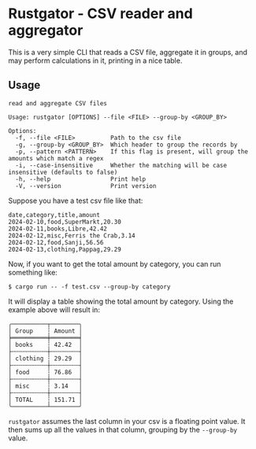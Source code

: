 # Rustgator - CSV reader and aggregator

This is a very simple CLI that reads a CSV file, aggregate it in groups, and
may perform calculations in it, printing in a nice table.

## Usage

```
read and aggregate CSV files

Usage: rustgator [OPTIONS] --file <FILE> --group-by <GROUP_BY>

Options:
  -f, --file <FILE>          Path to the csv file
  -g, --group-by <GROUP_BY>  Which header to group the records by
  -p, --pattern <PATTERN>    If this flag is present, will group the amounts which match a regex
  -i, --case-insensitive     Whether the matching will be case insensitive (defaults to false)
  -h, --help                 Print help
  -V, --version              Print version
```

Suppose you have a test csv file like that:

```csv
date,category,title,amount
2024-02-10,food,SuperMarkt,20.30
2024-02-11,books,Libre,42.42
2024-02-12,misc,Ferris the Crab,3.14
2024-02-12,food,Sanji,56.56
2024-02-13,clothing,Pappag,29.29
```

Now, if you want to get the total amount by category, you can run something like:

```shell
$ cargo run -- -f test.csv --group-by category
```

It will display a table showing the total amount by category. Using the example
above will result in:

```
╭──────────┬────────╮
│ Group    ┆ Amount │
╞══════════╪════════╡
│ books    ┆ 42.42  │
├╌╌╌╌╌╌╌╌╌╌┼╌╌╌╌╌╌╌╌┤
│ clothing ┆ 29.29  │
├╌╌╌╌╌╌╌╌╌╌┼╌╌╌╌╌╌╌╌┤
│ food     ┆ 76.86  │
├╌╌╌╌╌╌╌╌╌╌┼╌╌╌╌╌╌╌╌┤
│ misc     ┆ 3.14   │
├╌╌╌╌╌╌╌╌╌╌┼╌╌╌╌╌╌╌╌┤
│ TOTAL    ┆ 151.71 │
╰──────────┴────────╯
```

`rustgator` assumes the last column in your csv is a floating point value. It
then sums up all the values in that column, grouping by the `--group-by` value.
